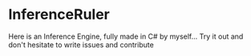 # InferenceRuler
 Here is an Inference Engine, fully made in C# by myself... Try it out and don't hesitate to write issues and contribute
